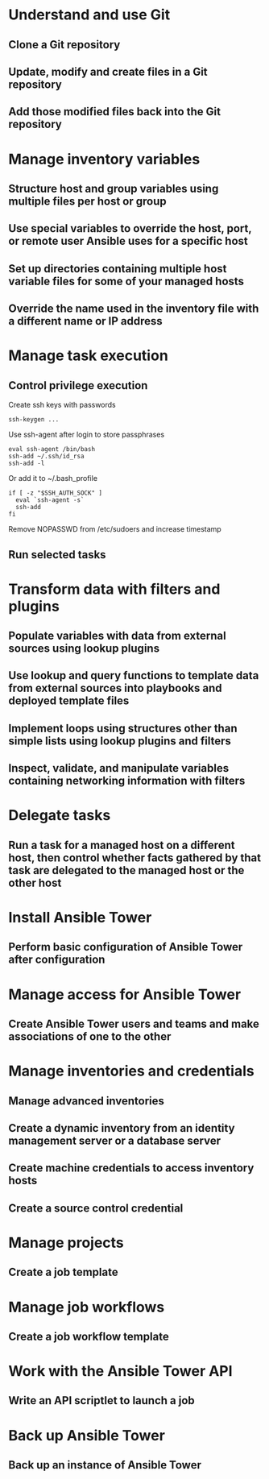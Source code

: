 # Understand and use Git

## Clone a Git repository

## Update, modify and create files in a Git repository

## Add those modified files back into the Git repository

# Manage inventory variables

## Structure host and group variables using multiple files per host or group

## Use special variables to override the host, port, or remote user Ansible uses for a specific host

## Set up directories containing multiple host variable files for some of your managed hosts

## Override the name used in the inventory file with a different name or IP address

# Manage task execution

## Control privilege execution

Create ssh keys with passwords
```
ssh-keygen ...
```

Use ssh-agent after login to store passphrases
```
eval ssh-agent /bin/bash
ssh-add ~/.ssh/id_rsa
ssh-add -l
```

Or add it to ~/.bash_profile
```
if [ -z "$SSH_AUTH_SOCK" ]
  eval `ssh-agent -s`
  ssh-add
fi
```

Remove NOPASSWD from /etc/sudoers and increase timestamp

## Run selected tasks

# Transform data with filters and plugins

## Populate variables with data from external sources using lookup plugins

## Use lookup and query functions to template data from external sources into playbooks and deployed template files

## Implement loops using structures other than simple lists using lookup plugins and filters

## Inspect, validate, and manipulate variables containing networking information with filters

# Delegate tasks

## Run a task for a managed host on a different host, then control whether facts gathered by that task are delegated to the managed host or the other host

# Install Ansible Tower

## Perform basic configuration of Ansible Tower after configuration

# Manage access for Ansible Tower

## Create Ansible Tower users and teams and make associations of one to the other

# Manage inventories and credentials

## Manage advanced inventories

## Create a dynamic inventory from an identity management server or a database server

## Create machine credentials to access inventory hosts

## Create a source control credential

# Manage projects

## Create a job template

# Manage job workflows

## Create a job workflow template

# Work with the Ansible Tower API

## Write an API scriptlet to launch a job

# Back up Ansible Tower

## Back up an instance of Ansible Tower
